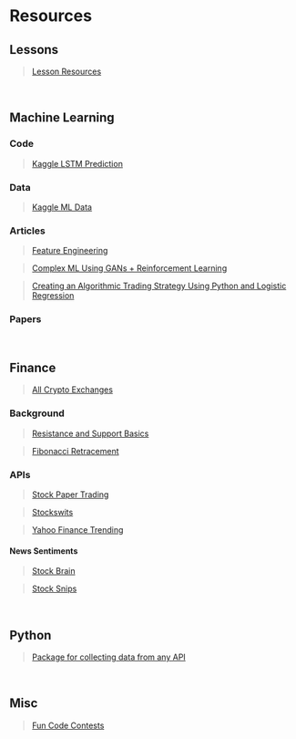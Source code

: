 # Resources

## Lessons

>[Lesson Resources](Lesssons/LessonLinks.md)
</br>

## Machine Learning

### Code

>[Kaggle LSTM Prediction](https://www.kaggle.com/faressayah/stock-market-analysis-prediction-using-lstm)

### Data

>[Kaggle ML Data](https://www.kaggle.com/datasets?topic=investingDataset)

### Articles

>[Feature Engineering](https://towardsdatascience.com/the-importance-of-feature-engineering-for-financial-time-series-forecasting-a1163efe8b8a)

>[Complex ML Using GANs + Reinforcement Learning](https://towardsdatascience.com/aifortrading-2edd6fac689d)

>[Creating an Algorithmic Trading Strategy Using Python and Logistic Regression](https://medium.com/automated-trading/creating-an-algorithmic-trading-strategy-using-python-and-logistic-regression-3b93562d9493)

### Papers

</br>

## Finance

>[All Crypto Exchanges](https://discord.com/channels/833380786316115988/838478084809162795/839652666346307615)

### Background

>[Resistance and Support Basics](https://www.investopedia.com/trading/support-and-resistance-basics/)

>[Fibonacci Retracement](https://www.investopedia.com/terms/f/fibonacciretracement.asp)

### APIs

>[Stock Paper Trading](https://alpaca.markets/docs/trading-on-alpaca/paper-trading/#:~:text=Paper%20trading%20is%20free%20and,%2C%20real%2Dtime%20market%20data)

>[Stockswits](https://api.stocktwits.com/developers/docs/api)

>[Yahoo Finance Trending](https://finance.yahoo.com/trending-tickers)

#### News Sentiments

>[Stock Brain](https://stockbrain.io)

>[Stock Snips](https://stocksnips.net/financial-sentiment/data-services/)

</br>

## Python

>[Package for collecting data from any API](https://api2db.readthedocs.io/en/latest/index.html)

</br>

## Misc

>[Fun Code Contests](https://www.codingame.com/multiplayer/clashofcode)

